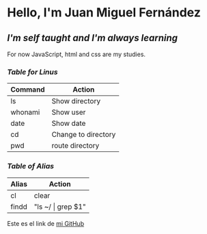 # Hello, I'm Juan Miguel Fernández
## _I'm self taught and I'm always learning_

For now JavaScript, html and css are my studies.

### *Table for Linus*
|Command|Action|
|-------|----|
| ls | Show directory|
| whonami | Show user|
| date | Show date |
| cd | Change to directory|
| pwd | route directory|

### *Table of Alias*

|Alias|Action|
|-------|------------|
| cl | clear    |
| findd | "ls ~/ &#124; grep $1"|


Este es el link de [mi GitHub](https://github.com/Juanmi72)
